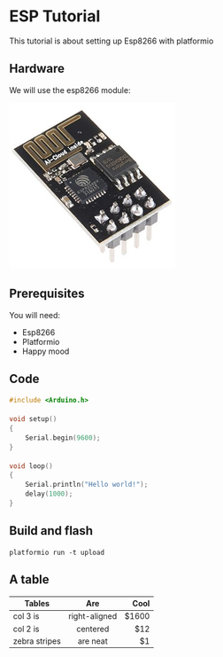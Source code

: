 # ESP Tutorial
This tutorial is about setting up Esp8266 with platformio


## Hardware

We will use the esp8266 module:

![alt text](../../media/esp/esp_basics.jpg "Esp8266")

## Prerequisites

You will need:
- Esp8266
- Platformio
- Happy mood

## Code

```c
#include <Arduino.h>

void setup()
{
    Serial.begin(9600);
}

void loop()
{
    Serial.println("Hello world!");
    delay(1000);
}
```

## Build and flash

```ssh
platformio run -t upload
```

## A table
| Tables        | Are           | Cool  |
| ------------- |:-------------:| -----:|
| col 3 is      | right-aligned | $1600 |
| col 2 is      | centered      |   $12 |
| zebra stripes | are neat      |    $1 |
